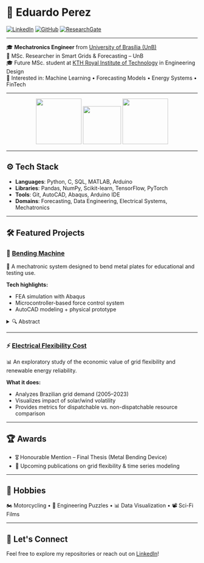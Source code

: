 # 👋 Eduardo Perez

[![LinkedIn](https://img.shields.io/badge/linkedin-%230077B5.svg?style=for-the-badge&logo=linkedin&logoColor=white)](https://www.linkedin.com/in/eduardo-p-209)
[![GitHub](https://img.shields.io/badge/github-%2312100E.svg?style=for-the-badge&logo=github&logoColor=white)](https://github.com/duduliberato)
[![ResearchGate](https://img.shields.io/badge/ResearchGate-00CCBB?style=for-the-badge&logo=ResearchGate&logoColor=white)](https://www.researchgate.net/profile/Eduardo_Liberato)

---

🎓 **Mechatronics Engineer** from [University of Brasília (UnB)](https://www.unb.br)  
🔬 MSc. Researcher in Smart Grids & Forecasting – UnB  
🎓 Future MSc. student at [KTH Royal Institute of Technology](https://www.kth.se/en) in Engineering Design  
💼 Interested in: Machine Learning • Forecasting Models • Energy Systems • FinTech

---

<p align="center">
  <img src="https://upload.wikimedia.org/wikipedia/commons/thumb/c/c3/Webysther_20160322_-_Logo_UnB_%28sem_texto%29.svg/220px-Webysther_20160322_-_Logo_UnB_%28sem_texto%29.svg.png" height="120">
  <img src="https://media4.giphy.com/media/N8pNBaTNpYekoXX9TR/200w.gif" height="100">
  <img src="https://upload.wikimedia.org/wikipedia/en/thumb/e/e0/KTH_Royal_Institute_of_Technology_logo.svg/190px-KTH_Royal_Institute_of_Technology_logo.svg.png" height="120">
</p>

---

## ⚙️ Tech Stack

- **Languages**: Python, C, SQL, MATLAB, Arduino
- **Libraries**: Pandas, NumPy, Scikit-learn, TensorFlow, PyTorch
- **Tools**: Git, AutoCAD, Abaqus, Arduino IDE
- **Domains**: Forecasting, Data Engineering, Electrical Systems, Mechatronics

---

## 🛠 Featured Projects

### 🔧 [Bending Machine](https://github.com/duduliberato/bending-machine) <a name="bend"></a>
📌 A mechatronic system designed to bend metal plates for educational and testing use.

**Tech highlights:**
- FEA simulation with Abaqus
- Microcontroller-based force control system
- AutoCAD modeling + physical prototype

<details>
<summary>🔍 Abstract</summary>

> Metal bending is a manufacturing process used in industries like aerospace and construction. This project developed a device capable of bending metal sheets, combining design, finite element analysis, and a force-sensing control system.
</details>

---

### ⚡ [Electrical Flexibility Cost](https://github.com/duduliberato/electrical-flexibility) <a name="eleflex"></a>
📊 An exploratory study of the economic value of grid flexibility and renewable energy reliability.

**What it does:**
- Analyzes Brazilian grid demand (2005–2023)
- Visualizes impact of solar/wind volatility
- Provides metrics for dispatchable vs. non-dispatchable resource comparison

---

## 🏆 Awards <a name="awards"></a>

- 🎖 Honourable Mention – Final Thesis (Metal Bending Device)
- 📃 Upcoming publications on grid flexibility & time series modeling

---

## 🎯 Hobbies <a name="hobbies"></a>

🏍 Motorcycling • 🧩 Engineering Puzzles • 📊 Data Visualization • 📽 Sci-Fi Films

---

## 🤝 Let's Connect

Feel free to explore my repositories or reach out on [LinkedIn](https://www.linkedin.com/in/eduardo-p-209)!

